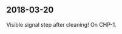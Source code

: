 
## 2018-03-20

[//]: # (Keywords: #cleaning, #suspicious_data, #chp1)

Visible signal step after cleaning!
On CHP-1.

